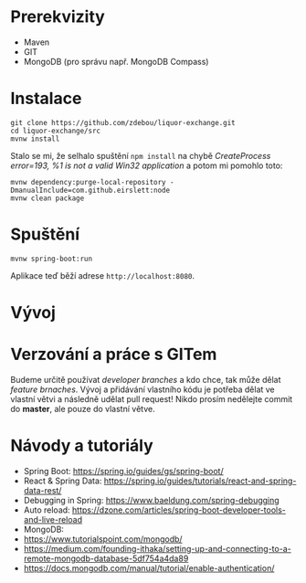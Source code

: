 # Prerekvizity

- Maven
- GIT
- MongoDB (pro správu např. MongoDB Compass)

# Instalace

```
git clone https://github.com/zdebou/liquor-exchange.git
cd liquor-exchange/src
mvnw install
```

Stalo se mi, že selhalo spuštění `npm install` na chybě *CreateProcess error=193, %1 is not a valid Win32 application* a potom mi pomohlo toto:
```
mvnw dependency:purge-local-repository -DmanualInclude=com.github.eirslett:node
mvnw clean package
```

# Spuštění

```
mvnw spring-boot:run
```

Aplikace teď běží adrese `http://localhost:8080`.

# Vývoj

# Verzování a práce s GITem

Budeme určitě používat *developer branches* a kdo chce, tak může dělat *feature brnaches*. Vývoj a přidávání vlastního kódu je potřeba dělat ve vlastní větvi a následně udělat pull request! Nikdo prosím nedělejte commit do **master**, ale pouze do vlastní větve.

# Návody a tutoriály

- Spring Boot: https://spring.io/guides/gs/spring-boot/
- React & Spring Data: https://spring.io/guides/tutorials/react-and-spring-data-rest/
- Debugging in Spring: https://www.baeldung.com/spring-debugging
- Auto reload: https://dzone.com/articles/spring-boot-developer-tools-and-live-reload
- MongoDB:
 - https://www.tutorialspoint.com/mongodb/
 - https://medium.com/founding-ithaka/setting-up-and-connecting-to-a-remote-mongodb-database-5df754a4da89
 - https://docs.mongodb.com/manual/tutorial/enable-authentication/
